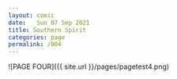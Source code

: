 ```yaml
---
layout: comic
date:   Sun 07 Sep 2021
title: Southern Spirit
categories: page
permalink: /004
---
```

![PAGE FOUR]({{ site.url }}/pages/pagetest4.png)
